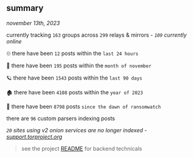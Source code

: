 
## summary
_november 13th, 2023_

currently tracking `163` groups across `299` relays & mirrors - _`109` currently online_

⏲ there have been `12` posts within the `last 24 hours`

🦈 there have been `195` posts within the `month of november`

🪐 there have been `1543` posts within the `last 90 days`

🏚 there have been `4108` posts within the `year of 2023`

🦕 there have been `8798` posts `since the dawn of ransomwatch`

there are `96` custom parsers indexing posts

_`20` sites using v2 onion services are no longer indexed - [support.torproject.org](https://support.torproject.org/onionservices/v2-deprecation/)_

> see the project [README](https://github.com/joshhighet/ransomwatch#ransomwatch--) for backend technicals
